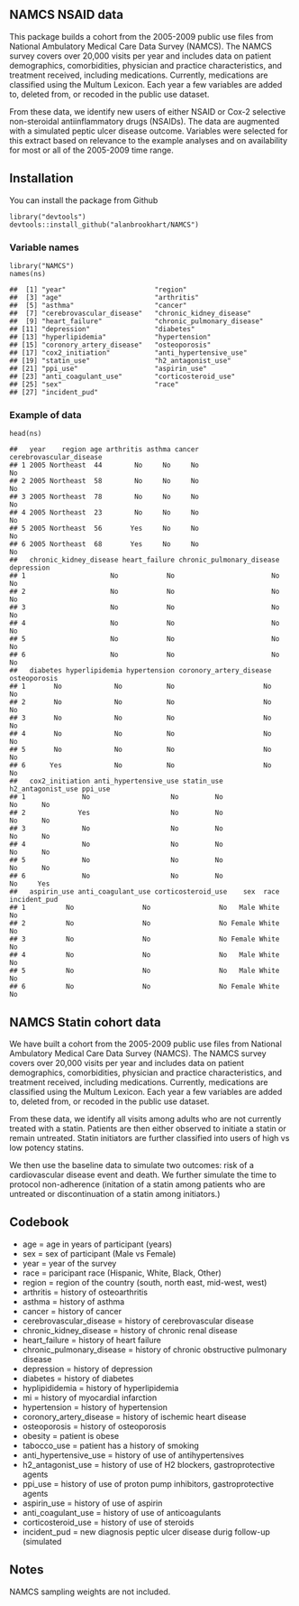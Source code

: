 NAMCS NSAID data
----------------

This package builds a cohort from the 2005-2009 public use files from
National Ambulatory Medical Care Data Survey (NAMCS). The NAMCS survey
covers over 20,000 visits per year and includes data on patient
demographics, comorbidities, physician and practice characteristics, and
treatment received, including medications. Currently, medications are
classified using the Multum Lexicon. Each year a few variables are added
to, deleted from, or recoded in the public use dataset.

From these data, we identify new users of either NSAID or Cox-2
selective non-steroidal antiinflammatory drugs (NSAIDs). The data are
augmented with a simulated peptic ulcer disease outcome. Variables were
selected for this extract based on relevance to the example analyses and
on availability for most or all of the 2005-2009 time range.

Installation
------------

You can install the package from Github

    library("devtools")
    devtools::install_github("alanbrookhart/NAMCS")

### Variable names

    library("NAMCS")
    names(ns)

    ##  [1] "year"                      "region"                   
    ##  [3] "age"                       "arthritis"                
    ##  [5] "asthma"                    "cancer"                   
    ##  [7] "cerebrovascular_disease"   "chronic_kidney_disease"   
    ##  [9] "heart_failure"             "chronic_pulmonary_disease"
    ## [11] "depression"                "diabetes"                 
    ## [13] "hyperlipidemia"            "hypertension"             
    ## [15] "coronory_artery_disease"   "osteoporosis"             
    ## [17] "cox2_initiation"           "anti_hypertensive_use"    
    ## [19] "statin_use"                "h2_antagonist_use"        
    ## [21] "ppi_use"                   "aspirin_use"              
    ## [23] "anti_coagulant_use"        "corticosteroid_use"       
    ## [25] "sex"                       "race"                     
    ## [27] "incident_pud"

### Example of data

    head(ns) 

    ##   year    region age arthritis asthma cancer cerebrovascular_disease
    ## 1 2005 Northeast  44        No     No     No                      No
    ## 2 2005 Northeast  58        No     No     No                      No
    ## 3 2005 Northeast  78        No     No     No                      No
    ## 4 2005 Northeast  23        No     No     No                      No
    ## 5 2005 Northeast  56       Yes     No     No                      No
    ## 6 2005 Northeast  68       Yes     No     No                      No
    ##   chronic_kidney_disease heart_failure chronic_pulmonary_disease depression
    ## 1                     No            No                        No         No
    ## 2                     No            No                        No         No
    ## 3                     No            No                        No         No
    ## 4                     No            No                        No         No
    ## 5                     No            No                        No         No
    ## 6                     No            No                        No         No
    ##   diabetes hyperlipidemia hypertension coronory_artery_disease osteoporosis
    ## 1       No             No           No                      No           No
    ## 2       No             No           No                      No           No
    ## 3       No             No           No                      No           No
    ## 4       No             No           No                      No           No
    ## 5       No             No           No                      No           No
    ## 6      Yes             No           No                      No           No
    ##   cox2_initiation anti_hypertensive_use statin_use h2_antagonist_use ppi_use
    ## 1              No                    No         No                No      No
    ## 2             Yes                    No         No                No      No
    ## 3              No                    No         No                No      No
    ## 4              No                    No         No                No      No
    ## 5              No                    No         No                No      No
    ## 6              No                    No         No                No     Yes
    ##   aspirin_use anti_coagulant_use corticosteroid_use    sex  race incident_pud
    ## 1          No                 No                 No   Male White           No
    ## 2          No                 No                 No Female White           No
    ## 3          No                 No                 No Female White           No
    ## 4          No                 No                 No   Male White           No
    ## 5          No                 No                 No   Male White           No
    ## 6          No                 No                 No Female White           No

NAMCS Statin cohort data
------------------------

We have built a cohort from the 2005-2009 public use files from National
Ambulatory Medical Care Data Survey (NAMCS). The NAMCS survey covers
over 20,000 visits per year and includes data on patient demographics,
comorbidities, physician and practice characteristics, and treatment
received, including medications. Currently, medications are classified
using the Multum Lexicon. Each year a few variables are added to,
deleted from, or recoded in the public use dataset.

From these data, we identify all visits among adults who are not
currently treated with a statin. Patients are then either observed to
initiate a statin or remain untreated. Statin initiators are further
classified into users of high vs low potency statins.

We then use the baseline data to simulate two outcomes: risk of a
cardiovascular disease event and death. We further simulate the time to
protocol non-adherence (initation of a statin among patients who are
untreated or discontinuation of a statin among initiators.)

Codebook
--------

-   age = age in years of participant (years)
-   sex = sex of participant (Male vs Female)
-   year = year of the survey
-   race = paricipant race (Hispanic, White, Black, Other)
-   region = region of the country (south, north east, mid-west, west)
-   arthritis = history of osteoarthritis
-   asthma = history of asthma
-   cancer = history of cancer
-   cerebrovascular\_disease = history of cerebrovascular disease
-   chronic\_kidney\_disease = history of chronic renal disease
-   heart\_failure = history of heart failure
-   chronic\_pulmonary\_disease = history of chronic obstructive
    pulmonary disease
-   depression = history of depression
-   diabetes = history of diabetes
-   hyplipididemia = history of hyperlipidemia
-   mi = history of myocardial infarction
-   hypertension = history of hypertension
-   coronory\_artery\_disease = history of ischemic heart disease
-   osteoporosis = history of osteoporosis
-   obesity = patient is obese
-   tabocco\_use = patient has a history of smoking
-   anti\_hypertensive\_use = history of use of antihypertensives
-   h2\_antagonist\_use = history of use of H2 blockers,
    gastroprotective agents
-   ppi\_use = history of use of proton pump inhibitors,
    gastroprotective agents
-   aspirin\_use = history of use of aspirin
-   anti\_coagulant\_use = history of use of anticoagulants
-   corticosteroid\_use = history of use of steroids
-   incident\_pud = new diagnosis peptic ulcer disease durig follow-up
    (simulated

Notes
-----

NAMCS sampling weights are not included.

